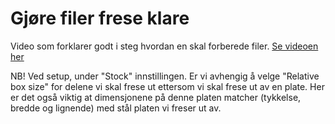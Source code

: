 # Gjøre filer frese klare
Video som forklarer godt i steg hvordan en skal forberede filer. [Se videoen her](https://www.youtube.com/watch?v=whGKwsEY4Vo&t=306s)

NB! Ved setup, under "Stock" innstillingen. Er vi avhengig å velge "Relative box size" for delene vi skal frese ut ettersom vi skal frese ut av en plate. Her er det også viktig at dimensjonene på denne platen matcher (tykkelse, bredde og lignende) med stål platen vi freser ut av.
